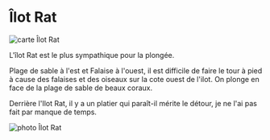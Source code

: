 # Îlot Rat

![carte Îlot Rat](/images/IlotRat.jpg)

L'îlot Rat est le plus sympathique pour la plongée.

Plage de sable à l'est et Falaise à l'ouest, il est difficile de faire le tour à pied à cause des falaises et des oiseaux sur la cote ouest de l'ilot. On plonge en face de la plage de sable de beaux coraux.

Derrière l'Ilot Rat, il y a un platier qui paraît-il mérite le détour, je ne l'ai pas fait par manque de temps.

![photo Îlot Rat](/photos/IlotRat.jpg)
